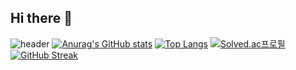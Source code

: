 ## Hi there 👋

<!--
**Leedong-uk/Leedong-uk** is a ✨ _special_ ✨ repository because its `README.md` (this file) appears on your GitHub profile.

Here are some ideas to get you started:

- 🔭 I’m currently working on ...
- 🌱 I’m currently learning ...
- 👯 I’m looking to collaborate on ...
- 🤔 I’m looking for help with ...
- 💬 Ask me about ...
- 📫 How to reach me: ...
- 😄 Pronouns: ...
- ⚡ Fun fact: ...
-->

![header](https://capsule-render.vercel.app/api?type=waving&color=auto&height=300&section=header&text=🐣동욱&fontSize=80&fontAlign=80)
[![Anurag's GitHub stats](https://github-readme-stats.vercel.app/api?username=Leedong-uk)](https://github.com/Leedong-uk/github-readme-stats) [![Top Langs](https://github-readme-stats.vercel.app/api/top-langs/?username=Leedong-uk)](https://github.com/Leedong-uk/github-readme-stats)
[![Solved.ac프로필](http://mazassumnida.wtf/api/v2/generate_badge?boj=du123kim)](https://solved.ac/du123kim) [![GitHub Streak](https://streak-stats.demolab.com/?user=Leedong-uk&theme=dark)](https://git.io/streak-stats)


